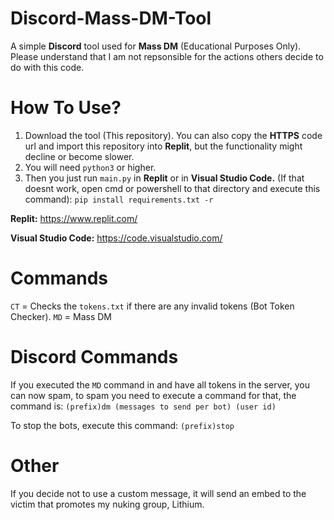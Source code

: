 # Discord-Mass-DM-Tool
A simple **Discord** tool used for **Mass DM** (Educational Purposes Only). Please understand that I am not repsonsible for the actions others decide to do with this code. 

# How To Use?
1. Download the tool (This repository). You can also copy the **HTTPS** code url and import this repository into **Replit**, but the functionality might decline or become slower.
2. You will need ```python3``` or higher.
3. Then you just run ```main.py``` in **Replit** or in **Visual Studio Code.**
(If that doesnt work, open cmd or powershell to that directory and execute this command): ```pip install requirements.txt -r```

**Replit:** https://www.replit.com/

**Visual Studio Code:** https://code.visualstudio.com/

# Commands

```CT``` = Checks the ```tokens.txt``` if there are any invalid tokens (Bot Token Checker).
```MD``` = Mass DM

# Discord Commands

If you executed the ```MD``` command in and have all tokens in the server, you can now spam, to spam you need to execute a command for that, the command is:
```(prefix)dm (messages to send per bot) (user id)```


To stop the bots, execute this command: ```(prefix)stop```


# Other

If you decide not to use a custom message, it will send an embed to the victim that promotes my nuking group, Lithium.
